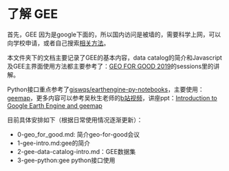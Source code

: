 # 了解 GEE 

首先，GEE 因为是google下面的，所以国内访问是被墙的，需要科学上网，可以向学校申请，或者自己搜索[相关方法](https://github.com/OuyangWenyu/elks/blob/master/common-sense/else/vpn.md)。

本文件夹下的文档主要记录了GEE的基本内容，data catalog的简介和Javascript及GEE主界面使用方法都主要参考了：[GEO FOR GOOD 2019](https://sites.google.com/earthoutreach.org/geoforgood19/agenda/breakout-sessions)的sessions里的讲解。

Python接口重点参考了[giswqs/earthengine-py-notebooks](https://github.com/giswqs/earthengine-py-notebooks)，主要使用：[geemap](https://github.com/giswqs/geemap)，更多内容可以参考吴秋生老师的[b站视频](https://space.bilibili.com/527404442)，讲座ppt：[Introduction to Google Earth Engine and geemap](https://spatial.utk.edu/ppt/mdpi-gee.pdf)

目前具体安排如下（根据日常使用情况逐渐更新）：

- 0-geo_for_good.md: 简介geo-for-good会议
- 1-gee-intro.md:gee的简介
- 2-gee-data-catalog-intro.md：GEE数据集
- 3-gee-python:gee python接口使用
